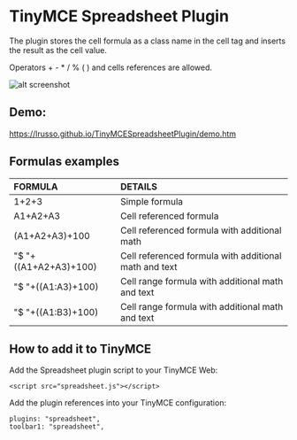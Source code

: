 # TinyMCE Spreadsheet Plugin

The plugin stores the cell formula as a class name in the cell tag and inserts the result as the cell value.

Operators + - * / % ( ) and cells references are allowed.

![alt screenshot](https://raw.githubusercontent.com/lrusso/TinyMCESpreadsheetPlugin/master/spreadsheet.png)

## Demo:

https://lrusso.github.io/TinyMCESpreadsheetPlugin/demo.htm

## Formulas examples

| FORMULA  | DETAILS |
| :------------ |:--------------- |
| 1+2+3 | Simple formula |
| A1+A2+A3 | Cell referenced formula |
| (A1+A2+A3)+100 | Cell referenced formula with additional math |
| "$ "+((A1+A2+A3)+100) | Cell referenced formula with additional math and text |
| "$ "+((A1:A3)+100) | Cell range formula with additional math and text |
| "$ "+((A1:B3)+100) | Cell range formula with additional math and text |

## How to add it to TinyMCE

Add the Spreadsheet plugin script to your TinyMCE Web:
```
<script src="spreadsheet.js"></script> 
```

Add the plugin references into your TinyMCE configuration:
```
plugins: "spreadsheet",
toolbar1: "spreadsheet",
```
